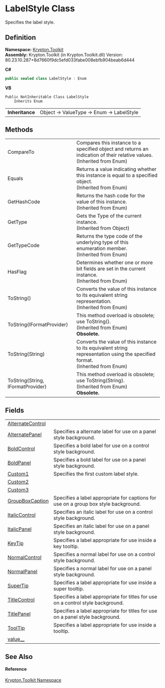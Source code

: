 # LabelStyle Class


Specifies the label style.



## Definition
**Namespace:** <a href="79d2eac2-21f4-54ff-7552-b20c33c30600.md">Krypton.Toolkit</a>  
**Assembly:** Krypton.Toolkit (in Krypton.Toolkit.dll) Version: 80.23.10.287+8d7660f9dc5efd033fabe008ebfb904beab6d444

**C#**
``` C#
public sealed class LabelStyle : Enum
```
**VB**
``` VB
Public NotInheritable Class LabelStyle
	Inherits Enum
```

<table><tr><td><strong>Inheritance</strong></td><td>Object  →  ValueType  →  Enum  →  LabelStyle</td></tr>
</table>



## Methods
<table>
<tr>
<td>CompareTo</td>
<td>Compares this instance to a specified object and returns an indication of their relative values.<br />(Inherited from Enum)</td></tr>
<tr>
<td>Equals</td>
<td>Returns a value indicating whether this instance is equal to a specified object.<br />(Inherited from Enum)</td></tr>
<tr>
<td>GetHashCode</td>
<td>Returns the hash code for the value of this instance.<br />(Inherited from Enum)</td></tr>
<tr>
<td>GetType</td>
<td>Gets the Type of the current instance.<br />(Inherited from Object)</td></tr>
<tr>
<td>GetTypeCode</td>
<td>Returns the type code of the underlying type of this enumeration member.<br />(Inherited from Enum)</td></tr>
<tr>
<td>HasFlag</td>
<td>Determines whether one or more bit fields are set in the current instance.<br />(Inherited from Enum)</td></tr>
<tr>
<td>ToString()</td>
<td>Converts the value of this instance to its equivalent string representation.<br />(Inherited from Enum)</td></tr>
<tr>
<td>ToString(IFormatProvider)</td>
<td>This method overload is obsolete; use ToString().<br />(Inherited from Enum)<br /><strong>Obsolete.</strong></td></tr>
<tr>
<td>ToString(String)</td>
<td>Converts the value of this instance to its equivalent string representation using the specified format.<br />(Inherited from Enum)</td></tr>
<tr>
<td>ToString(String, IFormatProvider)</td>
<td>This method overload is obsolete; use ToString(String).<br />(Inherited from Enum)<br /><strong>Obsolete.</strong></td></tr>
</table>

## Fields
<table>
<tr>
<td><a href="e6b78c51-ef3b-173e-e64f-02b671c31dcb.md">AlternateControl</a></td>
<td> </td></tr>
<tr>
<td><a href="7bd7f96b-b930-400c-3a98-948cbc7811d7.md">AlternatePanel</a></td>
<td>Specifies a alternate label for use on a panel style background.</td></tr>
<tr>
<td><a href="5d965609-0487-ec07-db0c-e33d3a0dfbd0.md">BoldControl</a></td>
<td>Specifies a bold label for use on a control style background.</td></tr>
<tr>
<td><a href="777ce8ad-dbff-f674-aa4e-7790cae53dec.md">BoldPanel</a></td>
<td>Specifies a bold label for use on a panel style background.</td></tr>
<tr>
<td><a href="f2da7725-0dad-6663-0529-5d82426bd645.md">Custom1</a></td>
<td>Specifies the first custom label style.</td></tr>
<tr>
<td><a href="002a7055-7e7c-a13d-cedd-bdbca3cf3147.md">Custom2</a></td>
<td> </td></tr>
<tr>
<td><a href="93aceba3-ba32-602b-d243-dbd4994a9bc7.md">Custom3</a></td>
<td> </td></tr>
<tr>
<td><a href="45822e9b-10b9-06f3-00c8-14e0c7443cdb.md">GroupBoxCaption</a></td>
<td>Specifies a label appropriate for captions for use on a group box style background.</td></tr>
<tr>
<td><a href="4c6e4df2-0f86-22d0-4589-e29992ad567a.md">ItalicControl</a></td>
<td>Specifies an italic label for use on a control style background.</td></tr>
<tr>
<td><a href="eab4917e-911e-2a9d-55bd-7721095e424f.md">ItalicPanel</a></td>
<td>Specifies an italic label for use on a panel style background.</td></tr>
<tr>
<td><a href="8b408f7f-555f-a12f-fd8a-7d13bae401c2.md">KeyTip</a></td>
<td>Specifies a label appropriate for use inside a key tooltip.</td></tr>
<tr>
<td><a href="a7e4526c-f021-f0c8-d6db-91367d23fb5d.md">NormalControl</a></td>
<td>Specifies a normal label for use on a control style background.</td></tr>
<tr>
<td><a href="fbf6864d-c525-a23e-df5c-7f137ca857f1.md">NormalPanel</a></td>
<td>Specifies a normal label for use on a panel style background.</td></tr>
<tr>
<td><a href="b5f1fc6a-a033-7313-e456-3ca242ef84aa.md">SuperTip</a></td>
<td>Specifies a label appropriate for use inside a super tooltip.</td></tr>
<tr>
<td><a href="33a45777-ff6d-2633-f476-a2486eb09743.md">TitleControl</a></td>
<td>Specifies a label appropriate for titles for use on a control style background.</td></tr>
<tr>
<td><a href="acc27b0e-2af2-ba1f-0edf-69bf68409b7d.md">TitlePanel</a></td>
<td>Specifies a label appropriate for titles for use on a panel style background.</td></tr>
<tr>
<td><a href="e2ddc92e-ac19-e5d5-1a77-c23cf051d34d.md">ToolTip</a></td>
<td>Specifies a label appropriate for use inside a tooltip.</td></tr>
<tr>
<td><a href="dd6914d0-9817-fd97-ee23-07276a11f64c.md">value__</a></td>
<td> </td></tr>
</table>

## See Also


#### Reference
<a href="79d2eac2-21f4-54ff-7552-b20c33c30600.md">Krypton.Toolkit Namespace</a>  
